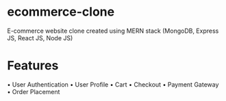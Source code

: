 # ecommerce-clone
E-commerce website clone created using MERN stack (MongoDB, Express JS, React JS, Node JS)

# Features
  • User Authentication
  • User Profile
  • Cart
  • Checkout
  • Payment Gateway
  • Order Placement
